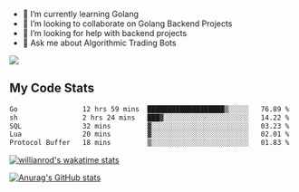 
- 🌱 I’m currently learning Golang
- 👯 I’m looking to collaborate on Golang Backend Projects
- 🤔 I’m looking for help with backend projects
- 💬 Ask me about Algorithmic Trading Bots

![](https://github-profile-trophy.vercel.app/?username=kevinbarrero)

## My Code Stats

<!--START_SECTION:waka-->

```txt
Go                12 hrs 59 mins  ███████████████████▒░░░░░   76.89 %
sh                2 hrs 24 mins   ███▓░░░░░░░░░░░░░░░░░░░░░   14.22 %
SQL               32 mins         ▓░░░░░░░░░░░░░░░░░░░░░░░░   03.23 %
Lua               20 mins         ▓░░░░░░░░░░░░░░░░░░░░░░░░   02.01 %
Protocol Buffer   18 mins         ▒░░░░░░░░░░░░░░░░░░░░░░░░   01.83 %
```

<!--END_SECTION:waka-->

[![willianrod's wakatime stats](https://github-readme-stats.vercel.app/api/wakatime?username=holdandup&layout=compact&theme=react&custom_title=Wakatime%20All%20Time%20Stats&langs_count=8)](https://github.com/anuraghazra/github-readme-stats)

[![Anurag's GitHub stats](https://github-readme-stats.vercel.app/api?username=Kevinbarrero)](https://github.com/anuraghazra/github-readme-stats)




